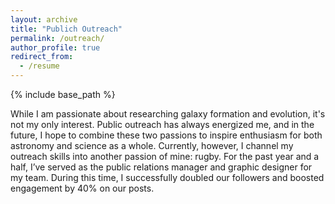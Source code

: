 ```yaml
---
layout: archive
title: "Publich Outreach"
permalink: /outreach/
author_profile: true
redirect_from:
  - /resume
---
```

{% include base_path %}

While I am passionate about researching galaxy formation and evolution, it's not my only interest. Public outreach has always energized me, and in the future, I hope to combine these two passions to inspire enthusiasm for both astronomy and science as a whole. Currently, however, I channel my outreach skills into another passion of mine: rugby. For the past year and a half, I’ve served as the public relations manager and graphic designer for my team. During this time, I successfully doubled our followers and boosted engagement by 40% on our posts.

